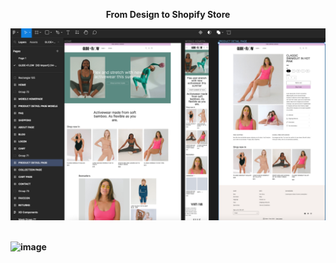 <p align="center">
<b> From Design to Shopify Store<b/>
<p/>

![image](./images/figma-design.png)<br/><br/>

![image](./images/glide-screen-capture.png)
